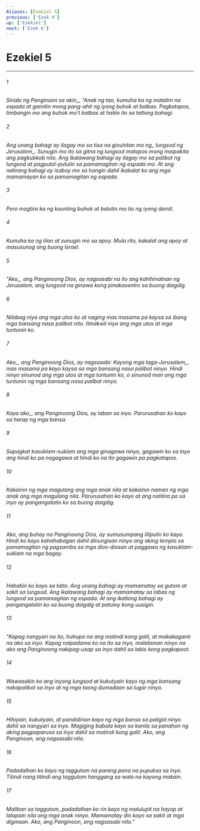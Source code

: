 ```yaml
---
Aliases: [Ezekiel 5]
previous: ['Ezek 4']
up: ['Ezekiel']
next: ['Ezek 6']
---
```

# Ezekiel 5

***






















###### 1 










<i class="trans-change">Sinabi ng Panginoon sa akin,_ "Anak ng tao, kumuha ka ng matalim na espada at gamitin mong pang-ahit ng iyong buhok at balbas. Pagkatapos, timbangin mo ang buhok moʼt balbas at hatiin ito sa tatlong bahagi. 





















###### 2 










Ang unang bahagi ay ilagay mo sa <i class="trans-change">tisa na ginuhitan mo ng_ lungsod <i class="trans-change">ng Jerusalem_. Sunugin mo ito sa gitna ng lungsod matapos mong maipakita ang pagkubkob nito. Ang ikalawang bahagi ay ilagay mo sa palibot ng lungsod at pagputol-putulin sa pamamagitan ng espada mo. At ang natirang bahagi ay isaboy mo sa hangin dahil ikakalat ko ang mga mamamayan ko sa pamamagitan ng espada. 





















###### 3 










Pero magtira ka ng kaunting buhok at balutin mo ito ng iyong damit. 





















###### 4 










Kumuha ka ng iilan at sunugin mo sa apoy. Mula rito, kakalat ang apoy at masusunog ang buong Israel. 





















###### 5 










"<i class="trans-change">Ako,_ ang Panginoong Dios, ay nagsasabi na ito ang kahihinatnan ng Jerusalem, ang lungsod na ginawa kong pinakasentro sa buong daigdig. 





















###### 6 










Nilabag niya ang mga utos ko at naging mas masama pa kaysa sa ibang mga bansang nasa palibot nito. Itinakwil niya ang mga utos at mga tuntunin ko. 





















###### 7 










<i class="trans-change">Ako,_ ang Panginoong Dios, ay nagsasabi: <i class="trans-change">Kayong mga taga-Jerusalem,_ mas masama pa kayo kaysa sa mga bansang nasa palibot ninyo. Hindi ninyo sinunod ang mga utos at mga tuntunin ko, o sinunod man ang mga tuntunin ng mga bansang nasa palibot ninyo. 





















###### 8 










Kaya <i class="trans-change">ako,_ ang Panginoong Dios, ay laban sa inyo. Parurusahan ko kayo sa harap ng mga bansa. 





















###### 9 










Sapagkat kasuklam-suklam ang mga ginagawa ninyo, gagawin ko sa inyo ang hindi ko pa nagagawa at hindi ko na ito gagawin pa pagkatapos. 





















###### 10 










Kakainin ng mga magulang ang mga anak nila at kakainin naman ng mga anak ang mga magulang nila. Parurusahan ko kayo at ang natitira pa sa inyo ay pangangalatin ko sa buong daigdig. 





















###### 11 










Ako, ang buhay na Panginoong Dios, ay sumusumpang lilipulin ko kayo. Hindi ko kayo kahahabagan dahil dinungisan ninyo ang aking templo sa pamamagitan ng pagsamba sa mga dios-diosan at paggawa ng kasuklam-suklam na mga bagay. 





















###### 12 










Hahatiin ko kayo sa tatlo. Ang unang bahagi ay mamamatay sa gutom at sakit sa lungsod. Ang ikalawang bahagi ay mamamatay sa labas ng lungsod sa pamamagitan ng espada. At ang ikatlong bahagi ay pangangalatin ko sa buong daigdig at patuloy kong uusigin. 





















###### 13 










"Kapag nangyari na ito, huhupa na ang matindi kong galit, at makakaganti na ako sa inyo. Kapag naipadama ko na ito sa inyo, malalaman ninyo na ako ang Panginoong nakipag-usap sa inyo dahil sa labis kong pagkapoot. 





















###### 14 










Wawasakin ko ang inyong lungsod at kukutyain kayo ng mga bansang nakapalibot sa inyo at ng mga taong dumadaan sa lugar ninyo. 





















###### 15 










Hihiyain, kukutyain, at pandidirian kayo ng mga bansa sa paligid ninyo dahil sa nangyari sa inyo. Magiging babala kayo sa kanila sa panahon ng aking pagpaparusa sa inyo dahil sa matindi kong galit. Ako, ang Panginoon, ang nagsasabi nito. 





















###### 16 










Padadalhan ko kayo ng taggutom na parang pana na pupuksa sa inyo. Titindi nang titindi ang taggutom hanggang sa wala na kayong makain. 





















###### 17 










Maliban sa taggutom, padadalhan ko rin kayo ng malulupit na hayop at lalapain nila ang mga anak ninyo. Mamamatay din kayo sa sakit at mga digmaan. Ako, ang Panginoon, ang nagsasabi nito."
